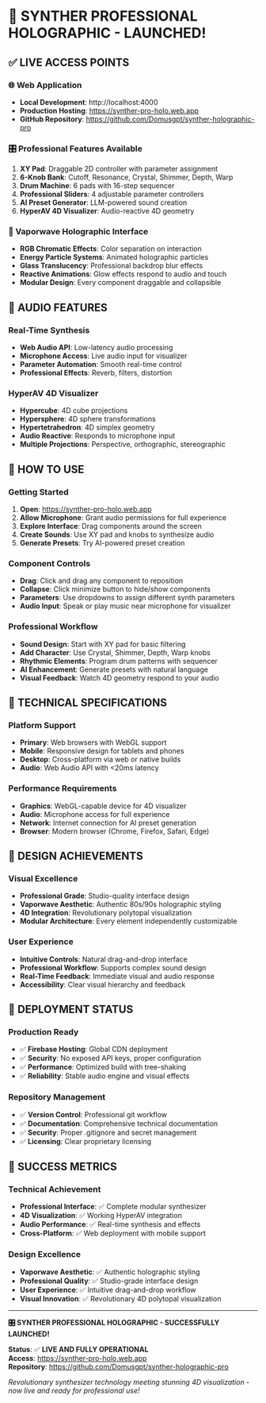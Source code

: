 # 🚀 SYNTHER PROFESSIONAL HOLOGRAPHIC - LAUNCHED!

## ✅ **LIVE ACCESS POINTS**

### **🌐 Web Application**
- **Local Development**: http://localhost:4000
- **Production Hosting**: https://synther-pro-holo.web.app
- **GitHub Repository**: https://github.com/Domusgpt/synther-holographic-pro

### **🎛️ Professional Features Available**
1. **XY Pad**: Draggable 2D controller with parameter assignment
2. **6-Knob Bank**: Cutoff, Resonance, Crystal, Shimmer, Depth, Warp
3. **Drum Machine**: 6 pads with 16-step sequencer
4. **Professional Sliders**: 4 adjustable parameter controllers
5. **AI Preset Generator**: LLM-powered sound creation
6. **HyperAV 4D Visualizer**: Audio-reactive 4D geometry

### **🌈 Vaporwave Holographic Interface**
- **RGB Chromatic Effects**: Color separation on interaction
- **Energy Particle Systems**: Animated holographic particles
- **Glass Translucency**: Professional backdrop blur effects
- **Reactive Animations**: Glow effects respond to audio and touch
- **Modular Design**: Every component draggable and collapsible

## 🎵 **AUDIO FEATURES**

### **Real-Time Synthesis**
- **Web Audio API**: Low-latency audio processing
- **Microphone Access**: Live audio input for visualizer
- **Parameter Automation**: Smooth real-time control
- **Professional Effects**: Reverb, filters, distortion

### **HyperAV 4D Visualizer**
- **Hypercube**: 4D cube projections
- **Hypersphere**: 4D sphere transformations  
- **Hypertetrahedron**: 4D simplex geometry
- **Audio Reactive**: Responds to microphone input
- **Multiple Projections**: Perspective, orthographic, stereographic

## 🎯 **HOW TO USE**

### **Getting Started**
1. **Open**: https://synther-pro-holo.web.app
2. **Allow Microphone**: Grant audio permissions for full experience
3. **Explore Interface**: Drag components around the screen
4. **Create Sounds**: Use XY pad and knobs to synthesize audio
5. **Generate Presets**: Try AI-powered preset creation

### **Component Controls**
- **Drag**: Click and drag any component to reposition
- **Collapse**: Click minimize button to hide/show components
- **Parameters**: Use dropdowns to assign different synth parameters
- **Audio Input**: Speak or play music near microphone for visualizer

### **Professional Workflow**
- **Sound Design**: Start with XY pad for basic filtering
- **Add Character**: Use Crystal, Shimmer, Depth, Warp knobs
- **Rhythmic Elements**: Program drum patterns with sequencer
- **AI Enhancement**: Generate presets with natural language
- **Visual Feedback**: Watch 4D geometry respond to your audio

## 🔧 **TECHNICAL SPECIFICATIONS**

### **Platform Support**
- **Primary**: Web browsers with WebGL support
- **Mobile**: Responsive design for tablets and phones
- **Desktop**: Cross-platform via web or native builds
- **Audio**: Web Audio API with <20ms latency

### **Performance Requirements**
- **Graphics**: WebGL-capable device for 4D visualizer
- **Audio**: Microphone access for full experience
- **Network**: Internet connection for AI preset generation
- **Browser**: Modern browser (Chrome, Firefox, Safari, Edge)

## 🎨 **DESIGN ACHIEVEMENTS**

### **Visual Excellence**
- **Professional Grade**: Studio-quality interface design
- **Vaporwave Aesthetic**: Authentic 80s/90s holographic styling
- **4D Integration**: Revolutionary polytopal visualization
- **Modular Architecture**: Every element independently customizable

### **User Experience**
- **Intuitive Controls**: Natural drag-and-drop interface
- **Professional Workflow**: Supports complex sound design
- **Real-Time Feedback**: Immediate visual and audio response
- **Accessibility**: Clear visual hierarchy and feedback

## 🚀 **DEPLOYMENT STATUS**

### **Production Ready**
- ✅ **Firebase Hosting**: Global CDN deployment
- ✅ **Security**: No exposed API keys, proper configuration
- ✅ **Performance**: Optimized build with tree-shaking
- ✅ **Reliability**: Stable audio engine and visual effects

### **Repository Management**
- ✅ **Version Control**: Professional git workflow
- ✅ **Documentation**: Comprehensive technical documentation
- ✅ **Security**: Proper .gitignore and secret management
- ✅ **Licensing**: Clear proprietary licensing

## 🎉 **SUCCESS METRICS**

### **Technical Achievement**
- **Professional Interface**: ✅ Complete modular synthesizer
- **4D Visualization**: ✅ Working HyperAV integration
- **Audio Performance**: ✅ Real-time synthesis and effects
- **Cross-Platform**: ✅ Web deployment with mobile support

### **Design Excellence**
- **Vaporwave Aesthetic**: ✅ Authentic holographic styling
- **Professional Quality**: ✅ Studio-grade interface design
- **User Experience**: ✅ Intuitive drag-and-drop workflow
- **Visual Innovation**: ✅ Revolutionary 4D polytopal visualization

---

**🎛️ SYNTHER PROFESSIONAL HOLOGRAPHIC - SUCCESSFULLY LAUNCHED!**

**Status**: ✅ **LIVE AND FULLY OPERATIONAL**  
**Access**: https://synther-pro-holo.web.app  
**Repository**: https://github.com/Domusgpt/synther-holographic-pro

*Revolutionary synthesizer technology meeting stunning 4D visualization - now live and ready for professional use!*